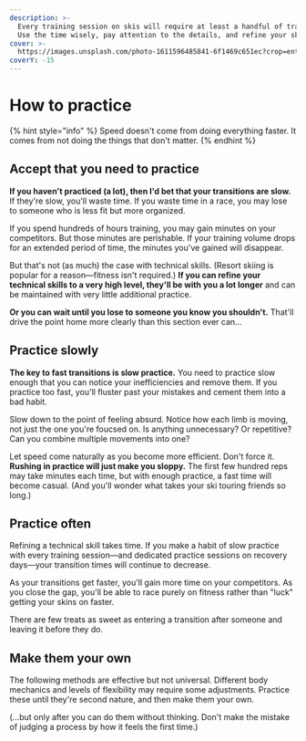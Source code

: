 ```yaml
---
description: >-
  Every training session on skis will require at least a handful of transitions.
  Use the time wisely, pay attention to the details, and refine your skills.
cover: >-
  https://images.unsplash.com/photo-1611596485841-6f1469c651ec?crop=entropy&cs=tinysrgb&fm=jpg&ixid=MnwxOTcwMjR8MHwxfHNlYXJjaHwzfHxza2klMjB0b3VyaW5nfGVufDB8fHx8MTY3NTEwMDEyNA&ixlib=rb-4.0.3&q=80
coverY: -15
---
```


# How to practice

{% hint style="info" %}
Speed doesn't come from doing everything faster. It comes from not doing the things that don't matter.
{% endhint %}

## Accept that you need to practice

**If you haven't practiced (a lot), then I'd bet that your transitions are slow.** If they're slow, you'll waste time. If you waste time in a race, you may lose to someone who is less fit but more organized.

If you spend hundreds of hours training, you may gain minutes on your competitors. But those minutes are perishable. If your training volume drops for an extended period of time, the minutes you've gained will disappear.

But that's not (as much) the case with technical skills. (Resort skiing is popular for a reason—fitness isn't required.) **If you can refine your technical skills to a very high level, they'll be with you a lot longer** and can be maintained with very little additional practice.

**Or you can wait until you lose to someone you know you shouldn't.** That'll drive the point home more clearly than this section ever can...

## Practice slowly

**The key to fast transitions is slow practice.** You need to practice slow enough that you can notice your inefficiencies and remove them. If you practice too fast, you'll fluster past your mistakes and cement them into a bad habit.

Slow down to the point of feeling absurd. Notice how each limb is moving, not just the one you're foucsed on. Is anything unnecessary? Or repetitive? Can you combine multiple movements into one?

Let speed come naturally as you become more efficient. Don't force it. **Rushing in practice will just make you sloppy.** The first few hundred reps may take minutes each time, but with enough practice, a fast time will become casual. (And you'll wonder what takes your ski touring friends so long.)

## Practice often

Refining a technical skill takes time. If you make a habit of slow practice with every training session—and dedicated practice sessions on recovery days—your transition times will continue to decrease.

As your transitions get faster, you'll gain more time on your competitors.  As you close the gap, you'll be able to race purely on fitness rather than "luck" getting your skins on faster.

There are few treats as sweet as entering a transition after someone and leaving it before they do.

## Make them your own

The following methods are effective but not universal. Different body mechanics and levels of flexibility may require some adjustments. Practice these until they're second nature, and then make them your own.

(...but only after you can do them without thinking. Don't make the mistake of judging a process by how it feels the first time.)
